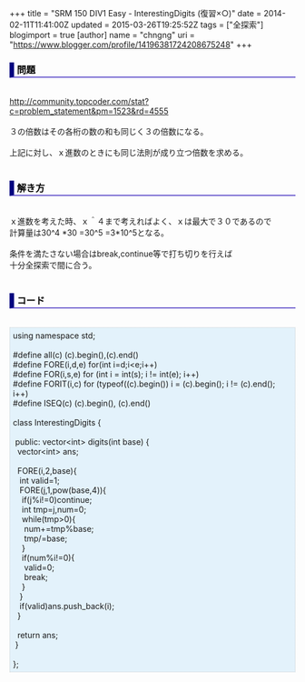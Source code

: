 +++
title = "SRM 150 DIV1 Easy - InterestingDigits (復習×○)"
date = 2014-02-11T11:41:00Z
updated = 2015-03-26T19:25:52Z
tags = ["全探索"]
blogimport = true 
[author]
	name = "chngng"
	uri = "https://www.blogger.com/profile/14196381724208675248"
+++

<div dir="ltr" style="text-align: left;" trbidi="on"><h3 style="border-bottom: 2px solid slateblue; border-left: 8px solid navy; color: black; padding: 0px 0px 1px 5px;">問題 </h3><br /><a href="http://community.topcoder.com/stat?c=problem_statement&amp;pm=1523&amp;rd=4555" target="_blank">http://community.topcoder.com/stat?c=problem_statement&amp;pm=1523&amp;rd=4555</a><br /><br />３の倍数はその各桁の数の和も同じく３の倍数になる。<br /><br />上記に対し、ｘ進数のときにも同じ法則が成り立つ倍数を求める。<br /><br /><h3 style="border-bottom: 2px solid slateblue; border-left: 8px solid navy; color: black; padding: 0px 0px 1px 5px;">解き方 </h3><br />ｘ進数を考えた時、ｘ＾４まで考えればよく、ｘは最大で３０であるので<br />計算量は30^4 *30 =30^5 =3*10^5となる。<br /><br />条件を満たさない場合はbreak,continue等で打ち切りを行えば<br />十分全探索で間に合う。<br /><br /><h3 style="border-bottom: 2px solid slateblue; border-left: 8px solid navy; color: black; padding: 0px 0px 1px 5px;">コード </h3><br /><div style="background-color: #e3f2fb; border: 1px dotted #CCCCCC; padding: 5px;">using namespace std;<br /><br />#define all(c) (c).begin(),(c).end()<br />#define FORE(i,d,e) for(int i=d;i&lt;e;i++)<br />#define FOR(i,s,e) for (int i = int(s); i != int(e); i++)<br />#define FORIT(i,c) for (typeof((c).begin()) i = (c).begin(); i != (c).end(); i++)<br />#define ISEQ(c) (c).begin(), (c).end()<br /><br />class InterestingDigits {<br /><br /><span class="Apple-tab-span" style="white-space: pre;"> </span>public: vector&lt;int&gt; digits(int base) {<br /><span class="Apple-tab-span" style="white-space: pre;">  </span>vector&lt;int&gt; ans;<br /><br /><span class="Apple-tab-span" style="white-space: pre;">  </span>FORE(i,2,base){<br /><span class="Apple-tab-span" style="white-space: pre;">   </span>int valid=1;<br /><span class="Apple-tab-span" style="white-space: pre;">   </span>FORE(j,1,pow(base,4)){<br /><span class="Apple-tab-span" style="white-space: pre;">    </span>if(j%i!=0)continue;<br /><span class="Apple-tab-span" style="white-space: pre;">    </span>int tmp=j,num=0;<br /><span class="Apple-tab-span" style="white-space: pre;">    </span>while(tmp&gt;0){<br /><span class="Apple-tab-span" style="white-space: pre;">     </span>num+=tmp%base;<br /><span class="Apple-tab-span" style="white-space: pre;">     </span>tmp/=base;<br /><span class="Apple-tab-span" style="white-space: pre;">    </span>}<br /><span class="Apple-tab-span" style="white-space: pre;">    </span>if(num%i!=0){<br /><span class="Apple-tab-span" style="white-space: pre;">     </span>valid=0;<br /><span class="Apple-tab-span" style="white-space: pre;">     </span>break;<br /><span class="Apple-tab-span" style="white-space: pre;">    </span>}<br /><span class="Apple-tab-span" style="white-space: pre;">   </span>}<br /><span class="Apple-tab-span" style="white-space: pre;">   </span>if(valid)ans.push_back(i);<br /><span class="Apple-tab-span" style="white-space: pre;">  </span>}<br /><br /><span class="Apple-tab-span" style="white-space: pre;">  </span>return ans;<br /><span class="Apple-tab-span" style="white-space: pre;"> </span>}<br /><br />};</div></div>
